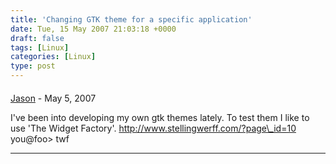 ```yaml
---
title: 'Changing GTK theme for a specific application'
date: Tue, 15 May 2007 21:03:18 +0000
draft: false
tags: [Linux]
categories: [Linux]
type: post
---
```



#### 
[Jason](http://glutt.com "jlc@glutt.com") - <time datetime="2007-05-18 02:35:09">May 5, 2007</time>

I've been into developing my own gtk themes lately. To test them I like to use 'The Widget Factory'. http://www.stellingwerff.com/?page\_id=10 you@foo> twf
<hr />

